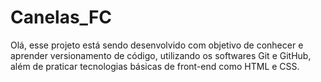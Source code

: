 # Canelas_FC
 Olá, esse projeto está sendo desenvolvido com objetivo de conhecer e aprender versionamento de código,
 utilizando os softwares Git e GitHub, além de praticar tecnologias básicas de front-end como HTML e CSS.
